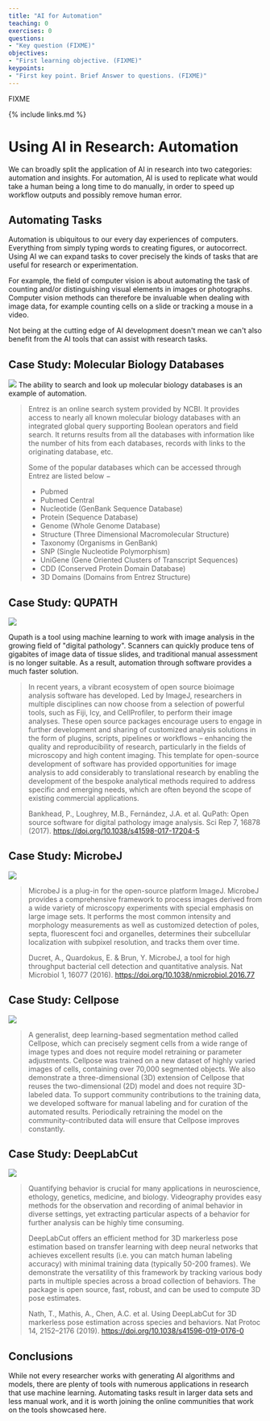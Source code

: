 ```yaml
---
title: "AI for Automation"
teaching: 0
exercises: 0
questions:
- "Key question (FIXME)"
objectives:
- "First learning objective. (FIXME)"
keypoints:
- "First key point. Brief Answer to questions. (FIXME)"
---
```

FIXME

{% include links.md %}

# Using AI in Research: Automation

We can broadly split the application of AI in research into two categories: automation and insights. For automation, AI is used to replicate what would take a human being a long time to do manually, in order to speed up workflow outputs and possibly remove human error.

## Automating Tasks

Automation is ubiquitous to our every day experiences of computers. Everything from simply typing words to creating figures, or autocorrect. Using AI we can expand tasks to cover precisely the kinds of tasks that are useful for research or experimentation. 

For example, the field of computer vision is about automating the task of counting and/or distinguishing visual elements in images or photographs. Computer vision methods can therefore be invaluable when dealing with image data, for example counting cells on a slide or tracking a mouse in a video. 

Not being at the cutting edge of AI development doesn't mean we can't also benefit from the AI tools that can assist with research tasks. 

## Case Study: Molecular Biology Databases


![](https://i.ytimg.com/vi/BQ0i2MiAB30/maxresdefault.jpg)
The ability to search and look up molecular biology databases is an example of automation.


> Entrez is an online search system provided by NCBI. It provides access to nearly all known molecular biology databases with an integrated global query supporting Boolean operators and field search. It returns results from all the databases with information like the number of hits from each databases, records with links to the originating database, etc.
>
> Some of the popular databases which can be accessed through Entrez are listed below −
>
> - Pubmed
> - Pubmed Central
> - Nucleotide (GenBank Sequence Database)
> - Protein (Sequence Database)
> - Genome (Whole Genome Database)
> - Structure (Three Dimensional Macromolecular Structure)
> - Taxonomy (Organisms in GenBank)
> - SNP (Single Nucleotide Polymorphism)
> - UniGene (Gene Oriented Clusters of Transcript Sequences)
> - CDD (Conserved Protein Domain Database)
> - 3D Domains (Domains from Entrez Structure)

## Case Study: QUPATH

![](https://media.springernature.com/full/springer-static/image/art%3A10.1038%2Fs41598-017-17204-5/MediaObjects/41598_2017_17204_Fig1_HTML.jpg?as=webp)

Qupath is a tool using machine learning to work with image analysis in the growing field of "digital pathology". Scanners can quickly produce tens of gigabites of image data of tissue slides, and traditional manual assessment is no longer suitable. As a result, automation through software provides a much faster solution. 

> In recent years, a vibrant ecosystem of open source bioimage analysis software has developed. Led by ImageJ, researchers in multiple disciplines can now choose from a selection of powerful tools, such as Fiji, Icy, and CellProfiler, to perform their image analyses. These open source packages encourage users to engage in further development and sharing of customized analysis solutions in the form of plugins, scripts, pipelines or workflows – enhancing the quality and reproducibility of research, particularly in the fields of microscopy and high content imaging. This template for open-source development of software has provided opportunities for image analysis to add considerably to translational research by enabling the development of the bespoke analytical methods required to address specific and emerging needs, which are often beyond the scope of existing commercial applications. 
> 
> Bankhead, P., Loughrey, M.B., Fernández, J.A. et al. QuPath: Open source software for digital pathology image analysis. Sci Rep 7, 16878 (2017). https://doi.org/10.1038/s41598-017-17204-5


## Case Study: MicrobeJ

![](https://media.springernature.com/full/springer-static/image/art%3A10.1038%2Fnmicrobiol.2016.77/MediaObjects/41564_2016_Article_BFnmicrobiol201677_Fig1_HTML.jpg?as=webp)

> MicrobeJ is a plug-in for the open-source platform ImageJ. MicrobeJ provides a comprehensive framework to process images derived from a wide variety of microscopy experiments with special emphasis on large image sets. It performs the most common intensity and morphology measurements as well as customized detection of poles, septa, fluorescent foci and organelles, determines their subcellular localization with subpixel resolution, and tracks them over time. 
>
> Ducret, A., Quardokus, E. & Brun, Y. MicrobeJ, a tool for high throughput bacterial cell detection and quantitative analysis. Nat Microbiol 1, 16077 (2016). https://doi.org/10.1038/nmicrobiol.2016.77


## Case Study: Cellpose

![](https://media.springernature.com/lw685/springer-static/image/art%3A10.1038%2Fs41592-020-01018-x/MediaObjects/41592_2020_1018_Fig6_HTML.png)

> A generalist, deep learning-based segmentation method called Cellpose, which can precisely segment cells from a wide range of image types and does not require model retraining or parameter adjustments. Cellpose was trained on a new dataset of highly varied images of cells, containing over 70,000 segmented objects. We also demonstrate a three-dimensional (3D) extension of Cellpose that reuses the two-dimensional (2D) model and does not require 3D-labeled data. To support community contributions to the training data, we developed software for manual labeling and for curation of the automated results. Periodically retraining the model on the community-contributed data will ensure that Cellpose improves constantly. 

## Case Study: DeepLabCut

![](http://static1.squarespace.com/static/57f6d51c9f74566f55ecf271/t/608a8487d542d413d321d4b9/1619690631830/ezgif.com-gif-maker+%289%29.gif?format=1500w)

> Quantifying behavior is crucial for many applications in neuroscience, ethology, genetics, medicine, and biology. Videography provides easy methods for the observation and recording of animal behavior in diverse settings, yet extracting particular aspects of a behavior for further analysis can be highly time consuming.
>
> DeepLabCut offers an efficient method for 3D markerless pose estimation based on transfer learning with deep neural networks that achieves excellent results (i.e. you can match human labeling accuracy) with minimal training data (typically 50-200 frames). We demonstrate the versatility of this framework by tracking various body parts in multiple species across a broad collection of behaviors. The package is open source, fast, robust, and can be used to compute 3D pose estimates.
>
> Nath, T., Mathis, A., Chen, A.C. et al. Using DeepLabCut for 3D markerless pose estimation across species and behaviors. Nat Protoc 14, 2152–2176 (2019). https://doi.org/10.1038/s41596-019-0176-0

## Conclusions

While not every researcher works with generating AI algorithms and models, there are plenty of tools with numerous applications in research that use machine learning. Automating tasks result in larger data sets and less manual work, and it is worth joining the online communities that work on the tools showcased here. 